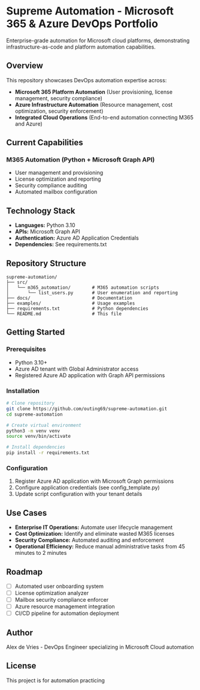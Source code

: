 # Supreme Automation - Microsoft 365 & Azure DevOps Portfolio

Enterprise-grade automation for Microsoft cloud platforms, demonstrating infrastructure-as-code and platform automation capabilities.

## Overview

This repository showcases DevOps automation expertise across:
- **Microsoft 365 Platform Automation** (User provisioning, license management, security compliance)
- **Azure Infrastructure Automation** (Resource management, cost optimization, security enforcement)
- **Integrated Cloud Operations** (End-to-end automation connecting M365 and Azure)

## Current Capabilities

### M365 Automation (Python + Microsoft Graph API)
- User management and provisioning
- License optimization and reporting
- Security compliance auditing
- Automated mailbox configuration

## Technology Stack

- **Languages:** Python 3.10
- **APIs:** Microsoft Graph API
- **Authentication:** Azure AD Application Credentials
- **Dependencies:** See requirements.txt

## Repository Structure
```
supreme-automation/
├── src/
│   └── m365_automation/        # M365 automation scripts
│       └── list_users.py       # User enumeration and reporting
├── docs/                       # Documentation
├── examples/                   # Usage examples
├── requirements.txt            # Python dependencies
└── README.md                   # This file
```

## Getting Started

### Prerequisites
- Python 3.10+
- Azure AD tenant with Global Administrator access
- Registered Azure AD application with Graph API permissions

### Installation
```bash
# Clone repository
git clone https://github.com/outing69/supreme-automation.git
cd supreme-automation

# Create virtual environment
python3 -m venv venv
source venv/bin/activate

# Install dependencies
pip install -r requirements.txt
```

### Configuration

1. Register Azure AD application with Microsoft Graph permissions
2. Configure application credentials (see config_template.py)
3. Update script configuration with your tenant details

## Use Cases

- **Enterprise IT Operations:** Automate user lifecycle management
- **Cost Optimization:** Identify and eliminate wasted M365 licenses
- **Security Compliance:** Automated auditing and enforcement
- **Operational Efficiency:** Reduce manual administrative tasks from 45 minutes to 2 minutes

## Roadmap

- [ ] Automated user onboarding system
- [ ] License optimization analyzer
- [ ] Mailbox security compliance enforcer
- [ ] Azure resource management integration
- [ ] CI/CD pipeline for automation deployment

## Author

Alex de Vries - DevOps Engineer specializing in Microsoft Cloud automation

## License

This project is for automation practicing

